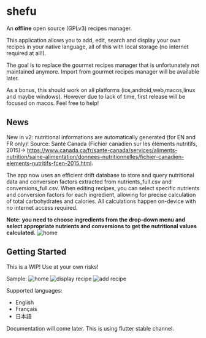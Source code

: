 # shefu

An **offline** open source (GPLv3) recipes manager.

This application allows you to add, edit, search and display your own recipes in your native language, all of this with local storage (no internet required at all!).

The goal is to replace the gourmet recipes manager that is unfortunately not maintained anymore.
Import from gourmet recipes manager will be available later.

As a bonus, this should work on all platforms (ios,android,web,macos,linux and maybe windows). However due to lack of time, first release will be focused on macos. Feel free to help!

## News

New in v2: nutritional informations are automatically generated (for EN and FR only)! Source: Santé Canada (Fichier canadien sur les éléments nutritifs, 2015)-> https://www.canada.ca/fr/sante-canada/services/aliments-nutrition/saine-alimentation/donnees-nutritionnelles/fichier-canadien-elements-nutritifs-fcen-2015.html. 

The app now uses an efficient drift database to store and query nutritional data and conversion factors extracted from nutrients_full.csv and conversions_full.csv. When editing recipes, you can select specific nutrients and conversion factors for each ingredient, allowing for precise calculation of total carbohydrates and calories. All calculations happen on-device with no internet access required.

**Note: you need to choose ingredients from the drop-down menu and select appropriate nutrients and conversions to get the nutritional values calculated.**
![home](https://github.com/lenios/shefu/blob/main/images/nutrition.png?raw=true)

## Getting Started

This is a WIP! Use at your own risks!

Sample:
![home](https://github.com/lenios/shefu/blob/main/images/search.png?raw=true)
![display recipe](https://github.com/lenios/shefu/blob/main/images/display_recipe.png?raw=true)
![add recipe](https://github.com/lenios/shefu/blob/main/images/add_recipe.png?raw=true)


Supported languages:
  - English
  - Français
  - 日本語

Documentation will come later.
This is using flutter stable channel.